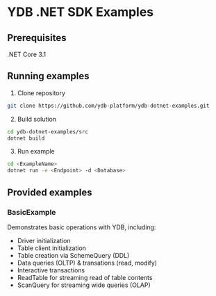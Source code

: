 # YDB .NET SDK Examples

## Prerequisites
.NET Core 3.1

## Running examples

1. Clone repository
```bash
git clone https://github.com/ydb-platform/ydb-dotnet-examples.git
```
2. Build solution
```bash
cd ydb-dotnet-examples/src
dotnet build
```

3. Run example
```bash
cd <ExampleName>
dotnet run -e <Endpoint> -d <Database>
```

## Provided examples

### BasicExample
Demonstrates basic operations with YDB, including:
* Driver initialization
* Table client initialization
* Table creation via SchemeQuery (DDL)
* Data queries (OLTP) & transations (read, modify)
* Interactive transactions
* ReadTable for streaming read of table contents
* ScanQuery for streaming wide queries (OLAP)
